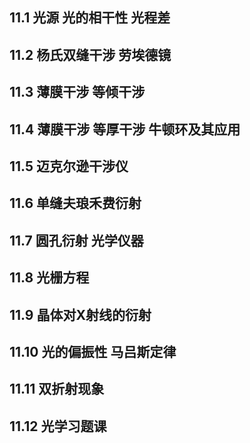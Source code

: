 ## 11.1 光源 光的相干性 光程差
## 11.2 杨氏双缝干涉 劳埃德镜
## 11.3 薄膜干涉 等倾干涉
## 11.4 薄膜干涉 等厚干涉 牛顿环及其应用
## 11.5 迈克尔逊干涉仪
## 11.6 单缝夫琅禾费衍射
## 11.7 圆孔衍射 光学仪器
## 11.8 光栅方程
## 11.9 晶体对X射线的衍射
## 11.10 光的偏振性 马吕斯定律
## 11.11 双折射现象
## 11.12 光学习题课
